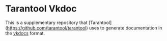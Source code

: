 # Tarantool Vkdoc

This is a supplementary repository that [Tarantool]
(https://github.com/tarantool/tarantool) uses to generate documentation in the
[vkdocs](https://github.com/vk-cs/docs-public) format.
